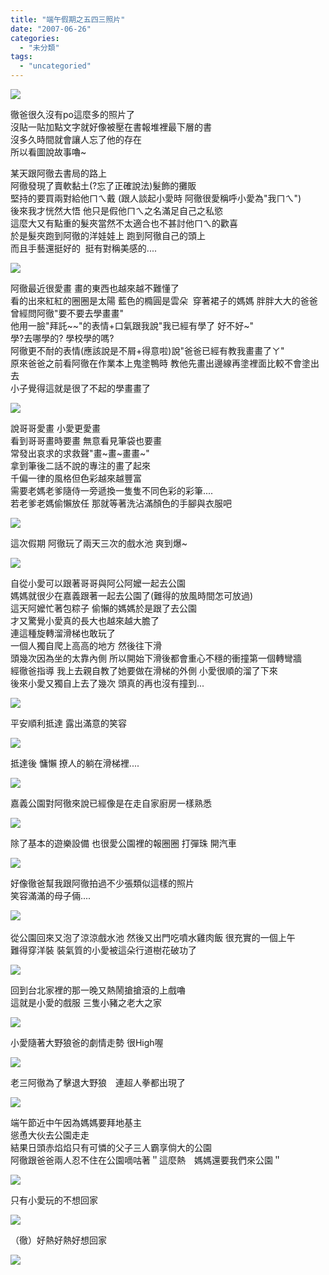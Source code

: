 ```yaml
---
title: "端午假期之五四三照片"
date: "2007-06-26"
categories: 
  - "未分類"
tags: 
  - "uncategoried"
---
```


![](images/572300484_f4ada17585.jpg)

徹爸很久沒有po這麼多的照片了  
沒貼一貼加點文字就好像被壓在書報堆裡最下層的書   
沒多久時間就會讓人忘了他的存在  
所以看圖說故事嚕~  
  
某天跟阿徹去書局的路上   
阿徹發現了賣軟黏土(?忘了正確說法)髮飾的攤販  
堅持的要買兩對給他ㄇㄟ戴 (跟人談起小愛時 阿徹很愛稱呼小愛為"我ㄇㄟ")  
後來我才恍然大悟 他只是假他ㄇㄟ之名滿足自己之私慾  
這麼大又有點重的髮夾當然不太適合也不甚討他ㄇㄟ的歡喜  
於是髮夾跑到阿徹的洋娃娃上 跑到阿徹自己的頭上  
而且手藝還挺好的  挺有對稱美感的....  
  
![](images/572300484_f4ada17585.jpg)

阿徹最近很愛畫 畫的東西也越來越不難懂了  
看的出來紅紅的圈圈是太陽 藍色的橢圓是雲朵  穿著裙子的媽媽 胖胖大大的爸爸  
曾經問阿徹"要不要去學畫畫"  
他用一臉"拜託~~"的表情+口氣跟我說"我已經有學了 好不好~"  
學?去哪學的? 學校學的嗎?  
阿徹更不耐的表情(應該說是不屑+得意啦)說"爸爸已經有教我畫畫了ㄚ"  
原來爸爸之前看阿徹在作業本上鬼塗鴨時 教他先畫出邊線再塗裡面比較不會塗出去  
小子覺得這就是很了不起的學畫畫了  
  
![](images/572768843_9170002f79.jpg)  
  
說哥哥愛畫 小愛更愛畫  
看到哥哥畫時要畫 無意看見筆袋也要畫  
常發出哀求的求救聲"畫~畫~畫畫~"  
拿到筆後二話不說的專注的畫了起來  
千偏一律的風格但色彩越來越豐富   
需要老媽老爹隨侍一旁遞換一隻隻不同色彩的彩筆....  
若老爹老媽偷懶放任 那就等著洗沾滿顏色的手腳與衣服吧  
  
![](images/572300016_4ca2f981a9.jpg)  
  
這次假期 阿徹玩了兩天三次的戲水池 爽到爆~  
  
![](images/572298010_f50b596a1d.jpg)  
  
自從小愛可以跟著哥哥與阿公阿嬤一起去公園  
媽媽就很少在嘉義跟著一起去公園了(難得的放風時間怎可放過)  
這天阿嬤忙著包粽子 偷懶的媽媽於是跟了去公園  
才又驚覺小愛真的長大也越來越大膽了  
連這種旋轉溜滑梯也敢玩了  
一個人獨自爬上高高的地方 然後往下滑  
頭幾次因為坐的太靠內側 所以開始下滑後都會重心不穩的衝撞第一個轉彎牆  
經徹爸指導 我上去親自教了她要做在滑梯的外側 小愛很順的溜了下來  
後來小愛又獨自上去了幾次 頭真的再也沒有撞到...  
  
![](images/572806403_bdc4d03780.jpg)  
  
平安順利抵達 露出滿意的笑容  
  
![](images/572806205_f3b62a3c7d.jpg)  
  
抵達後 慵懶 撩人的躺在滑梯裡....  
  
![](images/572766809_1a4216b51c.jpg)  
  
嘉義公園對阿徹來說已經像是在走自家廚房一樣熟悉  
  
![](images/572296848_cc5b170e8c.jpg)  
  
除了基本的遊樂設備 也很愛公園裡的報圈圈 打彈珠 開汽車  
  
![](images/572295260_5ebc74083d.jpg)  
  
好像徹爸幫我跟阿徹拍過不少張類似這樣的照片  
笑容滿滿的母子倆....  
  
![](images/572292868_24ebc1c307.jpg)  
   
從公園回來又泡了涼涼戲水池 然後又出門吃噴水雞肉飯 很充實的一個上午  
難得穿洋裝 裝氣質的小愛被這朵行道樹花破功了  
  
![](images/572753643_52ebaebea6.jpg)  
  
回到台北家裡的那一晚又熱鬧搶搶滾的上戲嚕  
這就是小愛的戲服 三隻小豬之老大之家  
  
![](images/572752057_f8f1b7bb5b.jpg)  
  
小愛隨著大野狼爸的劇情走勢 很High喔  
  
![](images/572278898_dec3d85da0.jpg)  
  
老三阿徹為了擊退大野狼　連超人拳都出現了  
  
![](images/572278614_7f406829c4.jpg)  
  
端午節近中午因為媽媽要拜地基主  
慫恿大伙去公園走走  
結果日頭赤焰焰只有可憐的父子三人霸享倘大的公園  
阿徹跟爸爸兩人忍不住在公園嘀咕著＂這麼熱　媽媽還要我們來公園＂  
  
![](images/572278340_e9e6a6a1ec.jpg)  
  
只有小愛玩的不想回家  
  
![](images/572274738_c965a2343e.jpg)  
  
（徹）好熱好熱好想回家  
  
![](images/572749115_4f1cfacb02.jpg)
